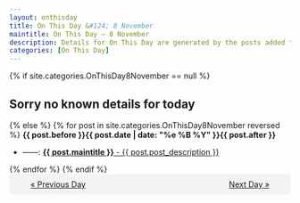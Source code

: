 ```yaml
---
layout: onthisday
title: On This Day &#124; 8 November
maintitle: On This Day — 8 November
description: Details for On This Day are generated by the posts added to the website so the content is subject to changes/updates over time.
categories: [On This Day]
---
```


{% if site.categories.OnThisDay8November == null %}
<h2>Sorry no known details for today</h2>
{% else %}
{% for post in site.categories.OnThisDay8November reversed %}
<strong>{{ post.before }}{{ post.date | date: "%e %B %Y" }}{{ post.after }}</strong>
<ul>
<li> ——: <a class="{{ post.class }}" href="{{ post.url }}"><strong>{{ post.maintitle }}</strong> - {{ post.post_description }}</a></li>
</ul>
{% endfor %}
{% endif %}
<br />
<div style="background-color: #f3f3f3; padding: 10px; border-radius: 5px; text-align: center; display: flex; justify-content: space-evenly;">
<a href="/onthisday/11/11-07">« Previous Day</a>
<span style="visibility:hidden;">[ Visit Leap Year February 29 ]</span>
<a href="/onthisday/11/11-09">Next Day »</a>
</div>
